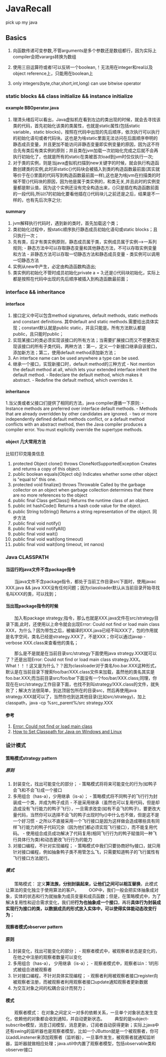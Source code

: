 # JavaRecall
pick up my java

## Basics
  1. 向函数传递可变参数,不管arguments是多个参数还是数组都行，因为实际上compiler会把varargs转换为数组

  2. 使用三目运算符或者!可以反转一个boolean,！无法用在integer和real以及object reference上，只能用在boolean上

  3. only integers(byte,char,short,int,long) can use bitwise operator

### static blocks && class initialize && instance initialize

#### example BBOperator.java
  1. 理清头绪后可以看出，Java虚拟机在看到左边的类出现的时候，就会去寻找该类的代码，首先初始化该类的类属性，也就是static属性(包括static variable，static blocks)，按照在代码中出现的先后顺序，依次执行可以执行的初始化语句或者代码块。这也是为啥static里面无法访问在后面顺序申明的静态成员变量，并且更加不能访问非静态变量即实例变量的原因，因为这不符合先有类后有类实例的原则；并且类在jvm加载一次初始化完成之后就不会再执行初始化了，也就是所有的static在类被首次load到jvm时仅仅执行一次;
  2. 对于类的实例，则是当java虚拟机扫描到new关键字的时候，就会执行构造函数创建类的实例,此时非static{}代码块会被插入到类的构造函数最前面(其实就等价于在{}里面的代码写到构造函数最前面一样),这也是为啥jvm在扫描类的时候不管{}代码块的原因，因为他是属于类实例的，和类无关,并且此时的实例变量都是默认值，因为这个实例还没有完全构造出来，{}只是插在构造函数前面的一段代码,所以t7的初始化要看他插在{}代码块儿之前还是之后，结果是不一样的，也有先后次序之分;
  
#### summary
  1. jvm解释执行代码时，遇到新的类时，首先加载这个类；
  2. 类初始化过程中，按static顺序执行静态成员初始化语句或static blocks；且只执行一次；
  3. 先有类，后才有类实例原则，静态成员属于类，实例成员属于实例-->一系列规则;
    - 静态方法中可以存取静态变量和其他静态方法，不可以存取实例变量和方法
    - 非静态方法可以存取一切静态方法和静态成员变量
    - 类实例可以调用一切静态方法
  4. 实例从new中产生，必定由构造函数构造出;
  5. 类实例的初始化不管时成员初始化private a = 3;还是{}代码块初始化，实际上都是按照在代码中出现的先后顺序被插入到构造函数最前面；
  
### interface && inheritance
#### interface
  1. 接口定义中可以包含method signatures, default methods, static methods and constant definitions. 其中default and static methods.需要给出具体实现；constant默认就是public static，并且只能是。所有方法默认都是public，且只能时public；
  2. 实现某接口的类必须实现该接口的所有方法；当需要扩展接口而又不想更改实现该接口的所有子类代码，两种方法：第一，定义一个新接口继承自该接口，添加新方法；第二，使用default method添加新方法；
  3. An interface name can be used anywhere a type can be used.
  4. 继承一个接口，实现新接口时，default method的三种方式
    - Not mention the default method at all, which lets your extended interface inherit the default method.
    - Redeclare the default method, which makes it abstract.
    - Redefine the default method, which overrides it.
#### inheritance
  1.当父类或者父接口们提供了相同的方法，java compiler遵循一下原则:
    - Instance methods are preferred over interface default methods.
    - Methods that are already overridden by other candidates are ignored. 
    - two or more independently defined default methods conflict, or a default method conflicts with an abstract method, then the Java compiler produces a compiler error. You must explicitly override the supertype methods.
    
#### object 几大常用方法
比较打印克隆类信息
  1. protected Object clone() throws CloneNotSupportedException
      Creates and returns a copy of this object.
  2. public boolean equals(Object obj)
      Indicates whether some other object is "equal to" this one.
  3. protected void finalize() throws Throwable
      Called by the garbage collector on an object when garbage
      collection determines that there are no more references to the object
  4. public final Class getClass()
      Returns the runtime class of an object.
  5. public int hashCode()
      Returns a hash code value for the object.
  6. public String toString()
      Returns a string representation of the object.
同步方法
  1. public final void notify()
  2. public final void notifyAll()
  3. public final void wait()
  4. public final void wait(long timeout)
  5. public final void wait(long timeout, int nanos)
  
### Java CLASSPATH
#### 当运行的java文件不含package指令
&emsp;&emsp;当java文件不含package指令，都处于当前工作目录src下面时，使用javac XXX.java && java XXX没有任何问题；因为classloader默认从当前目录开始寻找名叫XXX的类，可以找到；
#### 当出现package指令的时候

&emsp;&emsp;加入有package strategy;指令，那么也就是XXX.java文件在src/strategy目录下面,此时，还使用以上命令就会出现Error: Could not find or load main class XXX，为什么？因为带包之后，被编译的XXX.java已经不叫XXX了，包的作用就是名字空间，类名已经是strategy.XXX了，不是XXX；你可以通过javap -verbose XXX.class来查看他的类名；

&emsp;&emsp;那么是不是就是在当前目录src/strategy下面使用java strategy.XXX就可以了？还是出现Error: Could not find or load main class strategy.XXX。What！！！这又是为什么？？因为classloader对于类名foo.bar.XXX这种形式，默认是在当前目录下搜索foo/bar/XXX.class文件来加载，虽然他的类名其实是foo.bar.XXX;而当前目录src/foo/bar下面没有一个foo/bar/XXX.class;同理，你现在在src/strategy工作目录下面，也找不到叫strategy/XXX.class的文件，就失败了；解决方法很简单，到达顶层包所在的目录src，然后再使用java strategy.XXX就可以了，当然你也到达其他目录(比如src/strategy)，加上classpath，java -cp %src_parent%/src strategy.XXX

#### 参考
  1. [Error: Could not find or load main class](http://javarevisited.blogspot.com/2015/04/error-could-not-find-or-load-main-class-helloworld-java.html)
  2. [How to Set Classpath for Java on Windows and Linux](http://javarevisited.blogspot.sg/2011/01/how-classpath-work-in-java.html)

### 设计模式
#### 策略模式strategy pattern
##### 原则
  1. 封装变化，找出可能变化的部分；
    - 策略模式将将来可能变化的行为(如鸭子会飞和不会飞)成一个接口
  2. 多用组合（has-a），少用继承（is-a）；
    - 策略模式将不同鸭子的飞行行为封装成一个类，并成为鸭子成员
    - 不是采用继承（虽然也可以复用代码，但是却造成没有飞行能力的鸭子飞行），一旦需求改变(如有不会飞的鸭子)，要更改大量代码，当然你可以选择不会飞的鸭子出现时fly()中什么也不做，但是这不是一个好习惯
    - 之所以不直接采用一个飞行接口是因为这样做会造成哪些具有同样飞行能力的鸭子代码冗余（因为他们都必须实现飞行接口），而不能复用代码。
    - 使用组合成员成功解决了代码复用(相同飞行行为的鸭子赋值同一种飞行具体行为类)和动态更改飞行行为的能力
  3. 对接口编程，不针对实现编程；
    - 策略模式中我们只要协商好fly接口，就只用针对接口编程，例如抽象鸭子类不用管怎么飞，只需要知道鸭子的飞行属性有飞行接口方法就行。

##### 模式
&emsp;&emsp;策略模式： 定义**算法族，分别封装起来，让他们之间可以相互替换**，此模式让算法的变化独立于使用算法的客户。
&emsp;&emsp;OOP中，我们一般会把实体抽象成对象，实体的状态和行为就抽象为成员变量和成员函数；但是，在策略模式中，为了解决复用性和迎合需求变化，我们把**行为也抽象成一个接口**，再将**具体行为封装成实现行为接口的类，以数据成员的形式放入实体中，可以使得实体能动态改变行为**；

#### 观察者模式observer pattern
#### 原则
  1. 封装变化，找出可能变化的部分；
    - 观察者模式中，被观察者状态是变化的，在他之中注册的观察者数量可以变化
  2. 多用组合（has-a）， 少用继承（is-a）；
    - 观察者模式中，观察者以n：1的形式被组合进被观察者
  3. 针对接口编程，不针对具体实现编程；
    - 观察者利用被观察者接口register向被观察者注册，而被观察者利用观察者接口update通知观察者更新数据
  4. 为交互对象之间的松耦合设计而努力；

#### 模式
&emsp;&emsp;观察者模式： 在对象之间定义一对多的依赖关系，一旦单个对象状态发生变化，依赖他的对象都会收到通知，并自动更新状态。
&emsp;&emsp;典型的是subject-subscribe模型，消息订阅模型，消息更新，订阅者自动获得更新；实际上java中还有swing的监听器也是观察者模型，比如一个JButton就是一个被观察者，你可以addLinstener来添加观察者（监听器），一旦事件发生，被观察者就通知监听器，监听器就做相应处理；java.util中内置了观察者模型，包括observable类和observer接口
